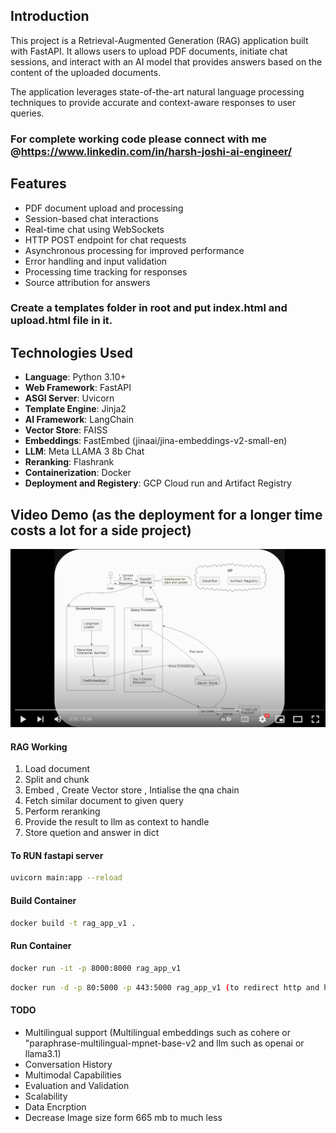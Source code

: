## Introduction

This project is a Retrieval-Augmented Generation (RAG) application built with FastAPI. It allows users to upload PDF documents, initiate chat sessions, and interact with an AI model that provides answers based on the content of the uploaded documents.

The application leverages state-of-the-art natural language processing techniques to provide accurate and context-aware responses to user queries.

### For complete working code please connect with me @https://www.linkedin.com/in/harsh-joshi-ai-engineer/

## Features

- PDF document upload and processing
- Session-based chat interactions
- Real-time chat using WebSockets
- HTTP POST endpoint for chat requests
- Asynchronous processing for improved performance
- Error handling and input validation
- Processing time tracking for responses
- Source attribution for answers

### Create a templates folder in root and put index.html and upload.html file in it.


## Technologies Used

- **Language**: Python 3.10+
- **Web Framework**: FastAPI
- **ASGI Server**: Uvicorn
- **Template Engine**: Jinja2
- **AI Framework**: LangChain
- **Vector Store**: FAISS
- **Embeddings**: FastEmbed (jinaai/jina-embeddings-v2-small-en)
- **LLM**: Meta LLAMA 3 8b Chat
- **Reranking**: Flashrank
- **Containerization**: Docker
- **Deployment and Registery**: GCP Cloud run and Artifact Registry 

## Video Demo (as the deployment for a longer time costs a lot for a side project)

[![IMAGE ALT TEXT HERE](Video_Thumbnail.png)](https://www.youtube.com/watch?v=zofEZxCC1Zw)


#### RAG Working
1) Load document
2) Split and chunk
3) Embed , Create Vector store , Intialise the qna chain
4) Fetch similar document to given query
5) Perform reranking
6) Provide the result to llm as context to handle
7) Store quetion and answer in dict


#### To RUN fastapi server
```bash
uvicorn main:app --reload
```

#### Build Container
```bash
docker build -t rag_app_v1 .
```

#### Run Container
```bash
docker run -it -p 8000:8000 rag_app_v1
```
```bash
docker run -d -p 80:5000 -p 443:5000 rag_app_v1 (to redirect http and https traffic directly to application)
```

#### TODO
- Multilingual support (Multilingual embeddings such as cohere or "paraphrase-multilingual-mpnet-base-v2 and llm such as openai or llama3.1)
- Conversation History
- Multimodal Capabilities
- Evaluation and Validation 
- Scalability
- Data Encrption
- Decrease Image size form 665 mb to much less

  
